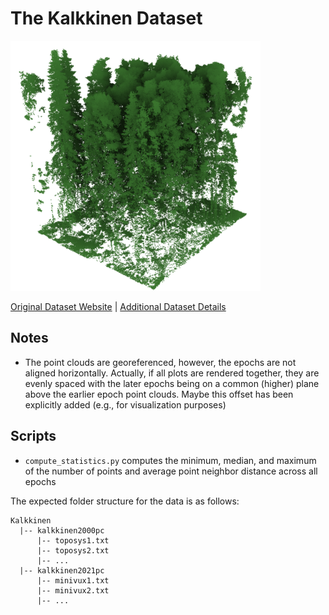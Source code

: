 # The Kalkkinen Dataset

<img src="./../../images/Kalkkinen.png" width="400"/>

[Original Dataset Website](https://etsin.fairdata.fi/dataset/3cd9e715-03bb-40da-a082-eb8a356de795) | [Additional Dataset Details](https://hpicgs.github.io/multi-temporal-point-cloud-datasets-survey/details/Kalkkinen)

## Notes
  - The point clouds are georeferenced, however, the epochs are not aligned horizontally. Actually, if all plots are rendered together, they are evenly spaced with the later epochs being on a common (higher) plane above the earlier epoch point clouds. Maybe this offset has been explicitly added (e.g., for visualization purposes)


## Scripts
* `compute_statistics.py` computes the minimum, median, and maximum of the number of points and average point neighbor distance across all epochs

The expected folder structure for the data is as follows:

```
Kalkkinen
  |-- kalkkinen2000pc
      |-- toposys1.txt
      |-- toposys2.txt
      |-- ...
  |-- kalkkinen2021pc
      |-- minivux1.txt
      |-- minivux2.txt
      |-- ...
```